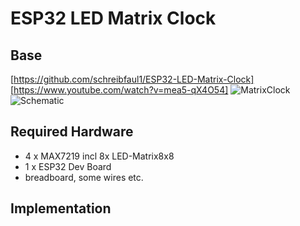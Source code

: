 # ESP32 LED Matrix Clock

## Base

[https://github.com/schreibfaul1/ESP32-LED-Matrix-Clock]
[https://www.youtube.com/watch?v=mea5-qX4O54]
![MatrixClock](https://github.com/schreibfaul1/ESP32-LED-Matrix-Clock/blob/master/additional%20info/ESP32_MatrixClock.jpg)
![Schematic](https://github.com/schreibfaul1/ESP32-LED-Matrix-Clock/blob/master/additional%20info/ESP32_MatrixClock_schematic.JPG)

## Required Hardware

- 4 x MAX7219 incl 8x LED-Matrix8x8
- 1 x ESP32 Dev Board
- breadboard, some wires etc.

## Implementation